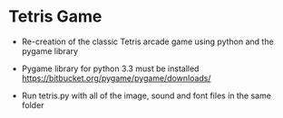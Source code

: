 # Tetris Game
- Re-creation of the classic Tetris arcade game using python and the pygame library

- Pygame library for python 3.3 must be installed https://bitbucket.org/pygame/pygame/downloads/

- Run tetris.py with all of the image, sound and font files in the same folder
